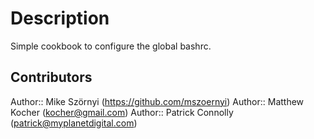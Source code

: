 Description
===========

Simple cookbook to configure the global bashrc.

Contributors
------------

Author:: Mike Szörnyi (https://github.com/mszoernyi)
Author:: Matthew Kocher (<kocher@gmail.com>)
Author:: Patrick Connolly (<patrick@myplanetdigital.com>)
